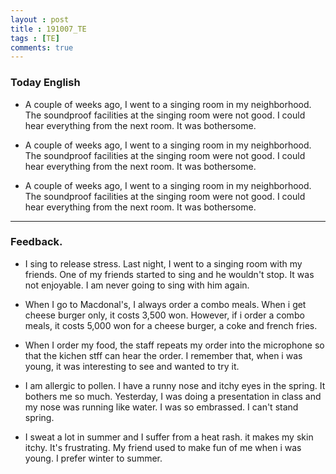 ```yaml
---
layout : post
title : 191007_TE
tags : [TE]
comments: true
---
```

### Today English
- A couple of weeks ago, I went to a singing room in my neighborhood. The soundproof facilities at the singing room were not good. I could hear everything from the next room. It was bothersome.

- A couple of weeks ago, I went to a singing room in my neighborhood. The soundproof facilities at the singing room were not good. I could hear everything from the next room. It was bothersome.

- A couple of weeks ago, I went to a singing room in my neighborhood. The soundproof facilities at the singing room were not good. I could hear everything from the next room. It was bothersome.

---
### Feedback.

- I sing to release stress. Last night, I went to a singing room with my friends. One of my friends started to sing and he wouldn't stop. It was not enjoyable. I am never going to sing with him again.

- When I go to Macdonal's, I always order a combo meals. When i get cheese burger only, it costs 3,500 won. However, if i order a combo meals, it costs 5,000 won for a cheese burger, a coke and french fries.

- When I order my food, the staff repeats my order into the microphone so that the kichen stff can hear the order. I remember that, when i was young, it was interesting to see and wanted to try it.

- I am allergic to pollen. I have a runny nose and itchy eyes in the spring. It bothers me so much. Yesterday, I was doing a presentation in class and my nose was running like water. I was so embrassed. I can't stand spring.

- I sweat a lot in summer and I suffer from a heat rash. it makes my skin itchy. It's frustrating. My friend used to make fun of me when i was young. I prefer winter to summer.




